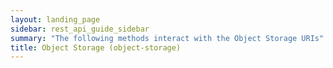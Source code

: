 ```yaml
---
layout: landing_page
sidebar: rest_api_guide_sidebar
summary: "The following methods interact with the Object Storage URIs"
title: Object Storage (object-storage)
---
```


